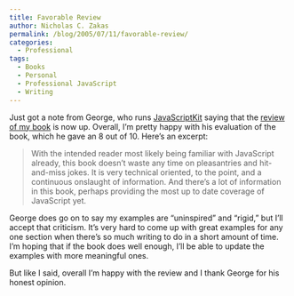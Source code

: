 ```yaml
---
title: Favorable Review
author: Nicholas C. Zakas
permalink: /blog/2005/07/11/favorable-review/
categories:
  - Professional
tags:
  - Books
  - Personal
  - Professional JavaScript
  - Writing
---
```

Just got a note from George, who runs <a title="JavaScriptKit" rel="external" href="http://www.javascriptkit.com">JavaScriptKit</a> saying that the <a title="Professional JavaScript for Web Developers review" rel="external" href="http://www.javascriptkit.com/javatutors/jsdeveloperreview.shtml">review of my book</a> is now up. Overall, I&#8217;m pretty happy with his evaluation of the book, which he gave an 8 out of 10. Here&#8217;s an excerpt:

> With the intended reader most likely being familiar with JavaScript already, this book doesn&#8217;t waste any time on pleasantries and hit-and-miss jokes. It is very technical oriented, to the point, and a continuous onslaught of information. And there&#8217;s a lot of information in this book, perhaps providing the most up to date coverage of JavaScript yet.

George does go on to say my examples are &#8220;uninspired&#8221; and &#8220;rigid,&#8221; but I&#8217;ll accept that criticism. It&#8217;s very hard to come up with great examples for any one section when there&#8217;s so much writing to do in a short amount of time. I&#8217;m hoping that if the book does well enough, I&#8217;ll be able to update the examples with more meaningful ones.

But like I said, overall I&#8217;m happy with the review and I thank George for his honest opinion.
